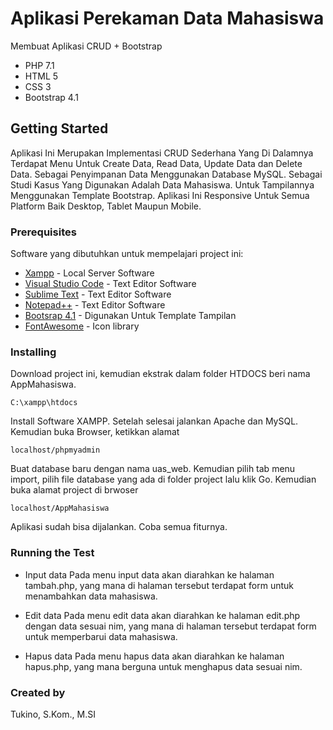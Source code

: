 # Aplikasi Perekaman Data Mahasiswa
Membuat Aplikasi CRUD + Bootstrap
* PHP 7.1 
* HTML 5 
* CSS 3 
* Bootstrap 4.1

## Getting Started
Aplikasi Ini Merupakan Implementasi CRUD Sederhana Yang Di Dalamnya Terdapat Menu Untuk Create Data, Read Data, Update Data dan Delete Data. Sebagai Penyimpanan Data Menggunakan Database MySQL. Sebagai Studi Kasus Yang Digunakan Adalah Data Mahasiswa. Untuk Tampilannya Menggunakan Template Bootstrap. Aplikasi Ini Responsive Untuk Semua Platform Baik Desktop, Tablet Maupun Mobile.

### Prerequisites
Software yang dibutuhkan untuk mempelajari project ini:
* [Xampp](http://bit.ly/3ruSKNR) - Local Server Software
* [Visual Studio Code](http://bit.ly/3a0ghjF) - Text Editor Software
* [Sublime Text](http://bit.ly/2N857Ai) - Text Editor Software
* [Notepad++](http://bit.ly/3q09YlW) - Text Editor Software
* [Bootsrap 4.1](https://getbootstrap.com/docs/4.1/getting-started/download/) - Digunakan Untuk Template Tampilan
* [FontAwesome](https://fontawesome.com/?from=io) - Icon library

### Installing
Download project ini, kemudian ekstrak dalam folder HTDOCS beri nama AppMahasiswa.
```
C:\xampp\htdocs
```
Install Software XAMPP. Setelah selesai jalankan Apache dan MySQL. Kemudian buka Browser, ketikkan alamat
```
localhost/phpmyadmin
```
Buat database baru dengan nama uas_web. Kemudian pilih tab menu import, pilih file database yang ada di folder project lalu klik Go.
Kemudian buka alamat project di brwoser
```
localhost/AppMahasiswa
```

Aplikasi sudah bisa dijalankan. Coba semua fiturnya.

### Running the Test
* Input data Pada menu input data akan diarahkan ke halaman tambah.php, yang mana di halaman tersebut terdapat form untuk menambahkan data mahasiswa.

* Edit data Pada menu edit data akan diarahkan ke halaman edit.php dengan data sesuai nim, yang mana di halaman tersebut terdapat form untuk memperbarui data mahasiswa.

* Hapus data Pada menu hapus data akan diarahkan ke halaman hapus.php, yang mana berguna untuk menghapus data sesuai nim.

### Created by
Tukino, S.Kom., M.SI
